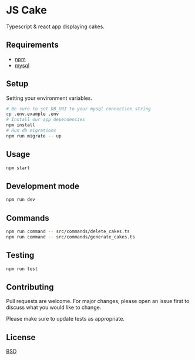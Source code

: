 # JS Cake

Typescript & react app displaying cakes.

## Requirements

- [npm](https://nodejs.org/en/)
- [mysql](https://www.mysql.com/)


## Setup

Setting your environment variables.

```bash
# Be sure to set DB_URI to your mysql connection string
cp .env.example .env
# Install our app dependencies
npm install
# Run db migrations
npm run migrate -- up
```

## Usage

```bash
npm start
```

## Development mode

```bash
npm run dev
```

## Commands

```bash
npm run command -- src/commands/delete_cakes.ts
npm run command -- src/commands/generate_cakes.ts
```

## Testing

```bash
npm run test
```

## Contributing
Pull requests are welcome. For major changes, please open an issue first to discuss what you would like to change.

Please make sure to update tests as appropriate.

## License
[BSD](https://opensource.org/licenses/BSD-3-Clause/)
